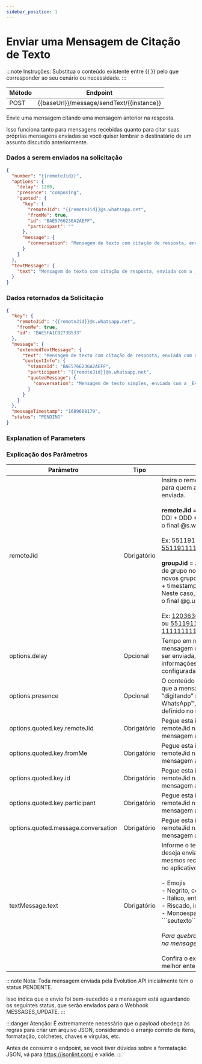 ```yaml
---
sidebar_position: 1
---
```


# Enviar uma Mensagem de Citação de Texto

:::note Instruções:
Substitua o conteúdo existente entre {{  }} pelo que corresponder ao seu cenário ou necessidade.
:::

| Método | Endpoint                                  |
| ------ | ----------------------------------------- |
| POST   | {{baseUrl}}/message/sendText/{{instance}} |

Envie uma mensagem citando uma mensagem anterior na resposta.

Isso funciona tanto para mensagens recebidas quanto para citar suas próprias mensagens enviadas se você quiser lembrar o destinatário de um assunto discutido anteriormente.

### Dados a serem enviados na solicitação

```json title=Payload
{
  "number": "{{remoteJid}}",
  "options": {
    "delay": 1200,
    "presence": "composing",
    "quoted": {
      "key": {
        "remoteJid": "{{remoteJid}}@s.whatsapp.net",
        "fromMe": true,
        "id": "BAE5766236A2AEFF",
        "participant": ""
      },
      "message": {
        "conversation": "Mensagem de texto com citação de resposta, enviada com a _Evolution-API_ 🚀.\n\nAqui você pode enviar textos em *negrito*, _itálico_, ~riscado~ e `monoespaçado`.\n\nVocê também pode usar qualquer emoticon disponível no WhatsApp, como estes exemplos abaixo:\n\n😉🤣🤩🤝👏👍🙏"
      }
    }
  },
  "textMessage": {
    "text": "Mensagem de texto com citação de resposta, enviada com a _Evolution-API_ 🚀.\n\nAqui você pode enviar textos em *negrito*, _itálico_, ~riscado~ e `monoespaçado`.\n\nVocê também pode usar qualquer emoticon disponível no WhatsApp, como estes exemplos abaixo:\n\n😉🤣🤩🤝👏👍🙏"
  }
}
```

### Dados retornados da Solicitação

```json title=Result
{
  "key": {
    "remoteJid": "{{remoteJid}}@s.whatsapp.net",
    "fromMe": true,
    "id": "BAE5FA1CB273B533"
  },
  "message": {
    "extendedTextMessage": {
      "text": "Mensagem de texto com citação de resposta, enviada com a _Evolution-API_ 🚀.\n\nAqui você pode enviar textos em *negrito*, _itálico_, ~riscado~ e `monoespaçado`.\n\nVocê também pode usar qualquer emoticon disponível no WhatsApp, como estes exemplos abaixo:\n\n😉🤣🤩🤝👏👍🙏",
      "contextInfo": {
        "stanzaId": "BAE5766236A2AEFF",
        "participant": "{{remoteJid}}@s.whatsapp.net",
        "quotedMessage": {
          "conversation": "Mensagem de texto simples, enviada com a _Evolution-API_ 🚀.\n\nAqui você pode enviar textos em *negrito*, _itálico_, ~riscado~ e `monoespaçado`.\n\nVocê também pode usar qualquer emoticon disponível no WhatsApp, como estes exemplos abaixo:\n\n😉🤣🤩🤝👏👍🙏"
        }
      }
    }
  },
  "messageTimestamp": "1689608179",
  "status": "PENDING"
}
```

### Explanation of Parameters

### Explicação dos Parâmetros

<!-- prettier-ignore -->
Parâmetro | Tipo | Descrição
-|-|-
remoteJid | Obrigatório | Insira o remoteJid ou groupJid para quem a mensagem será enviada. <br /><br /> **remoteJid** = Número no formato DDI + DDD + Número, com ou sem o final @s.whatsapp.net. <br /><br />Ex: 5511911111111 ou 5511911111111@s.whatsapp.net <br /><br />**groupJid** = Aceita o identificador de grupo no formato hash para novos grupos, ou remoteJid + "-" + timestamp para grupos antigos. Neste caso, é obrigatório informar o final @g.us.<br /><br />Ex: 120363024158769234@g.us ou 5511911111111-1111111111@g.us
options.delay | Opcional | Tempo em milissegundos que a mensagem deve esperar antes de ser enviada, mostrando as informações de presença configuradas no próximo item.
options.presence | Opcional | O conteúdo "composing" fará com que a mensagem apareça como "digitando" no menu superior do WhatsApp™, durante o tempo definido no item anterior.
options.quoted.key.remoteJid | Obrigatório | Pegue esta informação do remoteJid na chave do objeto da mensagem a ser citada.
options.quoted.key.fromMe | Obrigatório | Pegue esta informação do remoteJid na chave do objeto da mensagem a ser citada.
options.quoted.key.id | Obrigatório | Pegue esta informação do remoteJid na chave do objeto da mensagem a ser citada.
options.quoted.key.participant | Obrigatório | Pegue esta informação do remoteJid na chave do objeto da mensagem a ser citada.
options.quoted.message.conversation | Obrigatório | Pegue esta informação do remoteJid na chave do objeto da mensagem a ser citada.
textMessage.text | Obrigatório | Informe o texto da mensagem que deseja enviar, podendo usar os mesmos recursos que você usaria no aplicativo ou na web, que são:<br /><br /> - Emojis<br /> - Negrito, coloque \*seutexto\* <br /> - Itálico, entre \_seutexto\_ <br /> - Riscado, insira \~seutexto\~ <br /> - Monoespaçado entre \```seutexto\``` <br /><br /> _Para quebrar uma linha, insira "\n" na mensagem._ <br /><br /> Confira o exemplo no payload para melhor entendimento.

:::note Nota:
Toda mensagem enviada pela Evolution API inicialmente tem o status PENDENTE.

Isso indica que o envio foi bem-sucedido e a mensagem está aguardando os seguintes status, que serão enviados para o Webhook MESSAGES_UPDATE.
:::

:::danger Atenção:
É extremamente necessário que o payload obedeça às regras para criar um arquivo JSON, considerando o arranjo correto de itens, formatação, colchetes, chaves e vírgulas, etc.

Antes de consumir o endpoint, se você tiver dúvidas sobre a formatação JSON, vá para https://jsonlint.com/ e valide.
:::

